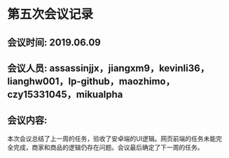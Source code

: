 # 第五次会议记录

## 会议时间: 2019.06.09

## 会议人员: assassinjjx，jiangxm9，kevinli36，lianghw001，lp-github，maozhimo，czy15331045，mikualpha

## 会议内容:

本次会议总结了上一周的任务，验收了安卓端的UI逻辑。网页前端的任务未能完全完成，商家和商品的逻辑仍存在问题。会议最后确定了下一周的任务。
